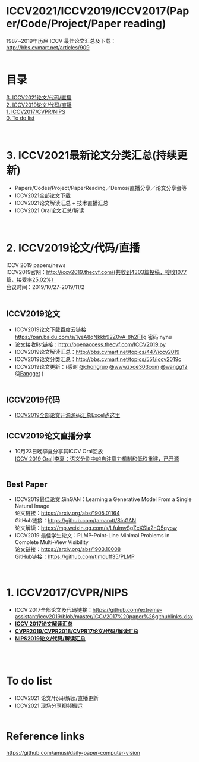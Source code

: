 # ICCV2021/ICCV2019/ICCV2017(Paper/Code/Project/Paper reading)

1987~2019年历届 ICCV 最佳论文汇总及下载：http://bbs.cvmart.net/articles/909
<br><br>

# 目录


[3. ICCV2021论文/代码/直播](#3)<br>
[2. ICCV2019论文/代码/直播](#2)<br>
[1. ICCV2017/CVPR/NIPS](#1)<br>
[0. To do list](#todolist)<br>


<br>
<a name="3"/> 

# 3. ICCV2021最新论文分类汇总(持续更新)
* Papers/Codes/Project/PaperReading／Demos/直播分享／论文分享会等
* ICCV2021全部论文下载
* ICCV2021论文解读汇总 + 技术直播汇总
* ICCV2021 Oral论文汇总/解读



<br>
<a name="2"/> 

# 2. ICCV2019论文/代码/直播

ICCV 2019 papers/news<br>
ICCV2019官网：http://iccv2019.thecvf.com/(共收到4303篇投稿，接收1077篇，接受率25.02%）<br>
会议时间：2019/10/27-2019/11/2<br><br>

## ICCV2019论文

* ICCV2019论文下载百度云链接<br>https://pan.baidu.com/s/1yeA8qNkkb92Z0vA-8h2FTg  密码:nynu<br>
* 论文接收list链接：http://openaccess.thecvf.com/ICCV2019.py <br>
* ICCV2019论文解读汇总：http://bbs.cvmart.net/topics/447/iccv2019<br>
* ICCV2019论文分类汇总：http://bbs.cvmart.net/topics/551/iccv2019c<br>
* ICCV2019论文更新：(感谢 [@chongruo](https://github.com/chongruo) [@wwwzxoe303com](https://github.com/wwwzxoe303com) [@wangg12](https://github.com/wangg12) [@Fangget](https://github.com/FangGet) ) <br><br>


## ICCV2019代码
* [ICCV2019全部论文开源源码汇总Excel点这里](https://github.com/extreme-assistant/iccv2019/blob/master/ICCV2019_links.xlsx)<br>

## ICCV2019论文直播分享

* 10月23日晚李夏分享其ICCV Oral回放<br>
[ICCV 2019 Oral|李夏：语义分割中的自注意力机制和低秩重建，已开源](https://mp.weixin.qq.com/s/R5rLxU0KZP3uDa3nNaV9GQ)<br><br>


## Best Paper

*  ICCV2019最佳论文:SinGAN：Learning a Generative Model From a Single Natural Image<br>
论文链接：https://arxiv.org/abs/1905.01164<br>
GitHub链接：https://github.com/tamarott/SinGAN<br>
论文解读：https://mp.weixin.qq.com/s/LfulmvSgZcXSIa2hQ5qyow<br>
* ICCV2019 最佳学生论文：PLMP-Point-Line Minimal Problems in Complete Multi-View Visibility<br>
论文链接：https://arxiv.org/abs/1903.10008<br>
GitHub链接：https://github.com/timduff35/PLMP<br>


<br>
<a name="1"/> 


# 1. ICCV2017/CVPR/NIPS<br>
* ICCV 2017全部论文及代码链接：https://github.com/extreme-assistant/iccv2019/blob/master/ICCV2017%20paper%26githublinks.xlsx<br>
* [**ICCV 2017论文解读汇总**](http://bbs.cvmart.net/articles/1024)<br>
* [**CVPR2019/CVPR2018/CVPR17论文/代码/解读汇总**](https://github.com/extreme-assistant/cvpr2019)<br>
* [**NIPS2019论文/代码/解读汇总**](https://github.com/extreme-assistant/nips2019)<br><br>

<br>
<a name="todolist"/> 

# To do list<br>
* ICCV2021 论文/代码/解读/直播更新<br>
* ICCV2021 现场分享视频搬运<br><br>

# Reference links<br>
https://github.com/amusi/daily-paper-computer-vision
